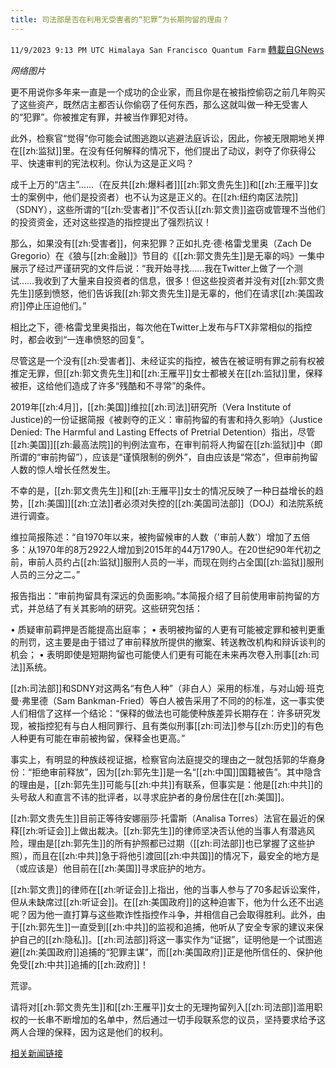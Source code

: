 ```yaml
---
title: 司法部是否在利用无受害者的“犯罪”为长期拘留的理由？
---
```

`11/9/2023 9:13 PM UTC Himalaya San Francisco Quantum Farm` [轉載自GNews](https://gnews.org/articles/1951673)

*网络图片*

更不用说你多年来一直是一个成功的企业家，而且你是在被指控偷窃之前几年购买了这些资产，既然店主都否认你偷窃了任何东西，那么这就叫做一种无受害人的“犯罪”。你被推定有罪，并被当作罪犯对待。

此外，检察官“觉得”你可能会试图逃跑以逃避法庭诉讼，因此，你被无限期地关押在[[zh:监狱]]里。在没有任何解释的情况下，他们提出了动议，剥夺了你获得公平、快速审判的宪法权利。你认为这是正义吗？

成千上万的“店主”……（在反共[[zh:爆料者]][[zh:郭文贵先生]]和[[zh:王雁平]]女士的案例中，他们是投资者）也不认为这是正义的。在[[zh:纽约南区法院]]（SDNY），这些所谓的“[[zh:受害者]]”不仅否认[[zh:郭文贵]]盗窃或管理不当他们的投资资金，还对这些捏造的指控提出了强烈抗议！

那么，如果没有[[zh:受害者]]，何来犯罪？正如扎克·德·格雷戈里奥（Zach De Gregorio）在《狼与[[zh:金融]]》节目的《[[zh:郭文贵先生]]是无辜的吗》一集中展示了经过严谨研究的文件后说：“我开始寻找……我在Twitter上做了一个测试……我收到了大量来自投资者的信息，很多！但这些投资者并没有对[[zh:郭文贵先生]]感到愤怒，他们告诉我[[zh:郭文贵先生]]是无辜的，他们在请求[[zh:美国政府]]停止压迫他们。”

相比之下，德·格雷戈里奥指出，每次他在Twitter上发布与FTX非常相似的指控时，都会收到“一连串愤怒的回复”。

尽管这是一个没有[[zh:受害者]]、未经证实的指控，被告在被证明有罪之前有权被推定无罪，但[[zh:郭文贵先生]]和[[zh:王雁平]]女士都被关在[[zh:监狱]]里，保释被拒，这给他们造成了许多“残酷和不寻常”的条件。

2019年[[zh:4月]]，[[zh:美国]]维拉[[zh:司法]]研究所（Vera Institute of Justice)的一份证据简报《被剥夺的正义：审前拘留的有害和持久影响》（Justice Denied: The Harmful and Lasting Effects of Pretrial Detention）指出，尽管[[zh:美国]][[zh:最高法院]]的判例法宣布，在审判前将人拘留在[[zh:监狱]]中（即所谓的“审前拘留”），应该是“谨慎限制的例外”，自由应该是“常态”，但审前拘留人数的惊人增长任然发生。

不幸的是，[[zh:郭文贵先生]]和[[zh:王雁平]]女士的情况反映了一种日益增长的趋势，[[zh:美国]][[zh:立法]]者必须对失控的[[zh:美国司法部]]（DOJ）和法院系统进行调查。

维拉简报陈述：“自1970年以来，被拘留候审的人数（'审前人数'）增加了五倍多：从1970年的8万2922人增加到2015年的44万1790人。在20世纪90年代初之前，审前人员约占[[zh:监狱]]服刑人员的一半，而现在则约占全国[[zh:监狱]]服刑人员的三分之二。”

报告指出：“审前拘留具有深远的负面影响。”本简报介绍了目前使用审前拘留的方式，并总结了有关其影响的研究。这些研究包括：

•   质疑审前羁押是否能提高出庭率；
•   表明被拘留的人更有可能被定罪和被判更重的刑罚，这主要是由于错过了审前释放所提供的撤案、转送教改机构和辩诉谈判的机会；
•   表明即使是短期拘留也可能使人们更有可能在未来再次卷入刑事[[zh:司法]]系统。

[[zh:司法部]]和SDNY对这两名“有色人种”（非白人）采用的标准，与对山姆·班克曼·弗里德（Sam Bankman-Fried）等白人被告采用了不同的的标准，这一事实使人们相信了这样一个结论：“保释的做法也可能使种族差异长期存在：许多研究发现，被指控犯有与白人相同罪行、且有类似刑事[[zh:司法]]参与[[zh:历史]]的有色人种更有可能在审前被拘留，保释金也更高。”

事实上，有明显的种族歧视证据，检察官向法庭提交的理由之一就包括郭的华裔身份：“拒绝审前释放”，因为[[zh:郭先生]]是一名“[[zh:中国]]国籍被告”。其中隐含的理由是，[[zh:郭先生]]可能与[[zh:中共]]有联系，但事实是：他是[[zh:中共]]的头号敌人和直言不讳的批评者，以寻求庇护者的身份居住在[[zh:美国]]。

[[zh:郭文贵先生]]目前正等待安娜丽莎·托雷斯（Analisa Torres）法官在最近的保释[[zh:听证会]]上做出裁决。[[zh:郭先生]]的律师坚决否认他的当事人有潜逃风险，理由是[[zh:郭先生]]的所有护照都已过期（[[zh:司法部]]也已掌握了这些护照），而且在[[zh:中共]]急于将他引渡回[[zh:中共国]]的情况下，最安全的地方是（或应该是）他目前在[[zh:美国]]寻求庇护的地方。

[[zh:郭文贵]]的律师在[[zh:听证会]]上指出，他的当事人参与了70多起诉讼案件，但从未缺席过[[zh:听证会]]。在[[zh:美国政府]]的这种迫害下，他为什么还不出逃呢？因为他一直打算与这些欺诈性指控作斗争，并相信自己会取得胜利。此外，由于[[zh:郭先生]]一直受到[[zh:中共]]的监视和追捕，他听从了安全专家的建议来保护自己的[[zh:隐私]]。[[zh:司法部]]将这一事实作为“证据”，证明他是一个试图逃避[[zh:美国政府]]追捕的“犯罪主谋”，而[[zh:美国政府]]正是他所信任的、保护他免受[[zh:中共]]追捕的[[zh:政府]]！

荒谬。

请将对[[zh:郭文贵先生]]和[[zh:王雁平]]女士的无理拘留列入[[zh:司法部]]滥用职权的一长串不断增加的名单中，然后通过一切手段联系您的议员，坚持要求给予这两人合理的保释，因为这是他们的权利。

[相关新闻链接](https://www.newsmax.com/specials-readmore/freemilesguo-china-lawsuit/2023/05/03/id/1118443/)
